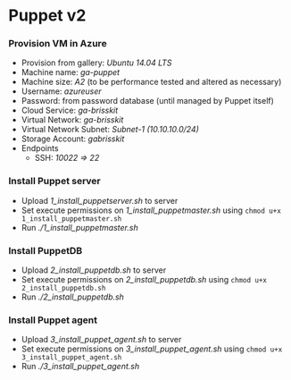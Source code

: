 # Puppet v2 #

### Provision VM in Azure ###
* Provision from gallery: _Ubuntu 14.04 LTS_
* Machine name: _ga-puppet_
* Machine size: _A2_ (to be performance tested and altered as necessary)
* Username: _azureuser_
* Password: from password database (until managed by Puppet itself)
* Cloud Service: _ga-brisskit_
* Virtual Network: _ga-brisskit_
* Virtual Network Subnet: _Subnet-1 (10.10.10.0/24)_
* Storage Account: _gabrisskit_
* Endpoints
	* SSH: _10022 => 22_

### Install Puppet server ###
* Upload _1_install_puppetserver.sh_ to server
* Set execute permissions on _1_install_puppetmaster.sh_ using `chmod u+x 1_install_puppetmaster.sh`
* Run _./1_install_puppetmaster.sh_

### Install PuppetDB ###
* Upload _2_install_puppetdb.sh_ to server
* Set execute permissions on _2_install_puppetdb.sh_ using `chmod u+x 2_install_puppetdb.sh`
* Run _./2_install_puppetdb.sh_

### Install Puppet agent ###
* Upload _3_install_puppet_agent.sh_ to server
* Set execute permissions on _3_install_puppet_agent.sh_ using `chmod u+x 3_install_puppet_agent.sh`
* Run _./3_install_puppet_agent.sh_